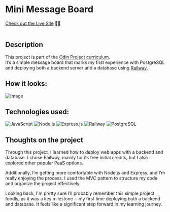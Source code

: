 # Mini Message Board

[Check out the Live Site](https://mini-message-board-production-f8dd.up.railway.app/) 🔗😄<br><br>

## Description
This project is part of the <a href="https://www.theodinproject.com/paths" target="_blank">Odin Project curriculum</a>.<br>
It’s a simple message board that marks my first experience with PostgreSQL and deploying both a backend server and a database using <a href="https://railway.app/" target="_blank">Railway</a>.

## How it looks:
![image](https://github.com/user-attachments/assets/b69f44f2-113b-41f9-adf0-36323c10e77e)

## Technologies used:
![JavaScript](https://img.shields.io/badge/JavaScript-F7DF1E?logo=JavaScript&logoColor=000&style=for-the-badge)  ![Node.js](https://img.shields.io/badge/Node.js-339933?style=for-the-badge&logo=Node.js&logoColor=white)  ![Express.js](https://img.shields.io/badge/Express.js-000000?style=for-the-badge&logo=express&logoColor=fff)  ![Railway](https://img.shields.io/badge/Railway-131415?style=for-the-badge&logo=railway&logoColor=white)  ![PostgreSQL](https://img.shields.io/badge/PostgreSQL-336791?style=for-the-badge&logo=postgresql&logoColor=white)

## Thoughts on the project
Through this project, I learned how to deploy web apps with a backend and database. I chose Railway, mainly for its free initial credits, but I also explored other popular PaaS options. 

Additionally, I’m getting more comfortable with Node.js and Express, and I’m really enjoying the process. I used the MVC pattern to structure my code and organize the project effectively.

Looking back, I'm pretty sure I’ll probably remember this simple project fondly, as it was a key milestone —my first time deploying both a backend and database. It feels like a significant step forward in my learning journey.






